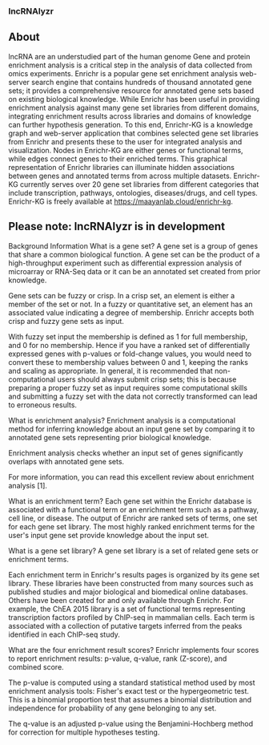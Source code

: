 ### lncRNAlyzr
## About
lncRNA are an understudied part of the human genome 
Gene and protein enrichment analysis is a critical step in the analysis of data collected from omics experiments. Enrichr is a popular gene set enrichment analysis web-server search engine that contains hundreds of thousand annotated gene sets; it provides a comprehensive resource for annotated gene sets based on existing biological knowledge. While Enrichr has been useful in providing enrichment analysis against many gene set libraries from different domains, integrating enrichment results across libraries and domains of knowledge can further hypothesis generation. To this end, Enrichr-KG is a knowledge graph and web-server application that combines selected gene set libraries from Enrichr and presents these to the user for integrated analysis and visualization. Nodes in Enrichr-KG are either genes or functional terms, while edges connect genes to their enriched terms. This graphical representation of Enrichr libraries can illuminate hidden associations between genes and annotated terms from across multiple datasets. Enrichr-KG currently serves over 20 gene set libraries from different categories that include transcription, pathways, ontologies, diseases/drugs, and cell types. Enrichr-KG is freely available at https://maayanlab.cloud/enrichr-kg.

## Please note: lncRNAlyzr is in development

Background Information
What is a gene set?
A gene set is a group of genes that share a common biological function. A gene set can be the product of a high-throughput experiment such as differential expression analysis of microarray or RNA-Seq data or it can be an annotated set created from prior knowledge.

Gene sets can be fuzzy or crisp. In a crisp set, an element is either a member of the set or not. In a fuzzy or quantitative set, an element has an associated value indicating a degree of membership. Enrichr accepts both crisp and fuzzy gene sets as input.

With fuzzy set input the membership is defined as 1 for full membership, and 0 for no membership. Hence if you have a ranked set of differentially expressed genes with p-values or fold-change values, you would need to convert these to membership values between 0 and 1, keeping the ranks and scaling as appropriate. In general, it is recommended that non-computational users should always submit crisp sets; this is because preparing a proper fuzzy set as input requires some computational skills and submitting a fuzzy set with the data not correctly transformed can lead to erroneous results.

What is enrichment analysis?
Enrichment analysis is a computational method for inferring knowledge about an input gene set by comparing it to annotated gene sets representing prior biological knowledge.

Enrichment analysis checks whether an input set of genes significantly overlaps with annotated gene sets.

For more information, you can read this excellent review about enrichment analysis [1].

What is an enrichment term?
Each gene set within the Enrichr database is associated with a functional term or an enrichment term such as a pathway, cell line, or disease. The output of Enrichr are ranked sets of terms, one set for each gene set library. The most highly ranked enrichment terms for the user's input gene set provide knowledge about the input set.

What is a gene set library?
A gene set library is a set of related gene sets or enrichment terms.

Each enrichment term in Enrichr's results pages is organized by its gene set library. These libraries have been constructed from many sources such as published studies and major biological and biomedical online databases. Others have been created for and only available through Enrichr. For example, the ChEA 2015 library is a set of functional terms representing transcription factors profiled by ChIP-seq in mammalian cells. Each term is associated with a collection of putative targets inferred from the peaks identified in each ChIP-seq study.

What are the four enrichment result scores?
Enrichr implements four scores to report enrichment results: p-value, q-value, rank (Z-score), and combined score.

The p-value is computed using a standard statistical method used by most enrichment analysis tools: Fisher's exact test or the hypergeometric test. This is a binomial proportion test that assumes a binomial distribution and independence for probability of any gene belonging to any set.

The q-value is an adjusted p-value using the Benjamini-Hochberg method for correction for multiple hypotheses testing.
